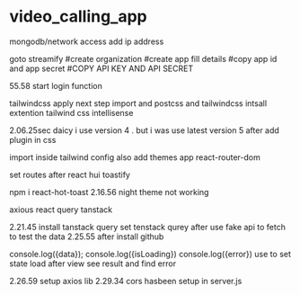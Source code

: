 # video_calling_app


mongodb/network access add ip address 


goto streamify 
#create organization
#create app fill details
#copy app id and app secret 
#COPY API KEY AND API SECRET


55.58 start login function


tailwindcss apply 
next step import and postcss and tailwindcss
 intsall extention tailwind css intellisense

 2.06.25sec daicy  i use version 4 . but i was use latest version 5 
 after add plugin in css

 import inside tailwind config also add themes
  app react-router-dom
   
set routes after react hui toastify

npm i react-hot-toast
2.16.56 night theme not working


axious react query tanstack 

2.21.45 install tanstack query 
set tenstack qurey after use fake api to fetch to test the  data
2.25.55 after install github 

   console.log({data});
   console.log({isLoading})
   console.log({error}) use to set state load after view see result and find error


   2.26.59 setup axios lib   2.29.34 cors hasbeen setup in server.js